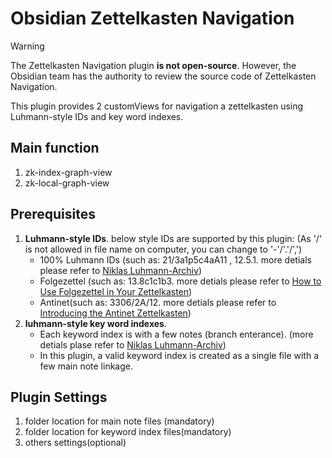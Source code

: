 # Obsidian Zettelkasten Navigation

> [!warning]
> The Zettelkasten Navigation plugin **is not open-source**. However, the Obsidian team has the authority to review the source code of Zettelkasten Navigation.

This plugin provides 2 customViews for navigation a zettelkasten using Luhmann-style IDs and key word indexes.

## Main function
1. zk-index-graph-view
2. zk-local-graph-view

## Prerequisites

1. **Luhmann-style IDs**. below style IDs are supported by this plugin: (As '/' is not allowed in file name on computer, you can change to '-'/'.'/',')
	- 100% Luhmann IDs (such as: 21/3a1p5c4aA11 , 12.5.1. more detials please refer to [Niklas Luhmann-Archiv](https://niklas-luhmann-archiv.de/bestand/zettelkasten/inhaltsuebersicht#ZK_1_editor_I_1))
	- Folgezettel (such as: 13.8c1c1b3. more detials please refer to [How to Use Folgezettel in Your Zettelkasten](https://writing.bobdoto.computer/how-to-use-folgezettel-in-your-zettelkasten-everything-you-need-to-know-to-get-started/))
	- Antinet(such as: 3306/2A/12. more detials please refer to [Introducing the Antinet Zettelkasten](https://zettelkasten.de/posts/introduction-antinet-zettelkasten/))
2. **luhmann-style key word indexes**.
	- Each keyword index is with a few notes (branch enterance). (more detials plase refer to [Niklas Luhmann-Archiv](https://niklas-luhmann-archiv.de/bestand/zettelkasten/schlagwortregister))
	- In this plugin, a valid keyword index is created as a single file with a few main note linkage.

## Plugin Settings

1. folder location for main note files (mandatory)
2. folder location for keyword index files(mandatory)
3. others settings(optional)